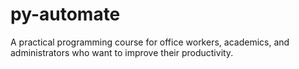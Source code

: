 # py-automate
A practical programming course for office workers, academics, and administrators who want to improve their productivity.
